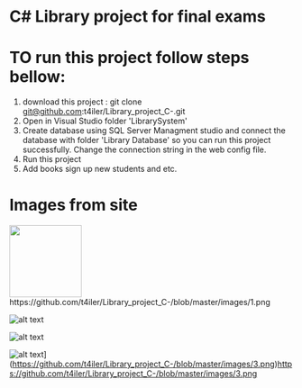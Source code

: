 # C# Library project for final exams
# TO run this project follow steps bellow:
1. download this project : git clone git@github.com:t4iler/Library_project_C-.git
2. Open in Visual Studio folder 'LibrarySystem'
3. Create database using SQL Server Managment studio and connect the database with folder 'Library Database' so you can run this project successfully. Change the connection string in the web config file.
4. Run this project
5.  Add books sign up new students and etc.
# Images from site

<img src="[https://github.com/t4iler/Library_project_C-/blob/master/images/1.png] " width="128"/>
https://github.com/t4iler/Library_project_C-/blob/master/images/1.png

![alt text]([http://url/to/img.png](https://github.com/t4iler/Library_project_C-/blob/master/images/1.png)https://github.com/t4iler/Library_project_C-/blob/master/images/1.png)

![alt text]([[http://url/to/img.png](https://github.com/t4iler/Library_project_C-/blob/master/images/1.png)https://github.com/t4iler/Library_project_C-/blob/master/images/1.png](https://github.com/t4iler/Library_project_C-/blob/master/images/2.png))

![alt text]([[http://url/to/img.png](https://github.com/t4iler/Library_project_C-/blob/master/images/1.png)https://github.com/t4iler/Library_project_C-/blob/master/images/1.png)](https://github.com/t4iler/Library_project_C-/blob/master/images/3.png)https://github.com/t4iler/Library_project_C-/blob/master/images/3.png
